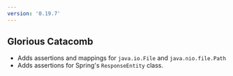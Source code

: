 ```yaml
---
version: '0.19.7'
---
```


## Glorious Catacomb

- Adds assertions and mappings for `java.io.File` and `java.nio.file.Path`
- Adds assertions for Spring's `ResponseEntity` class. 
